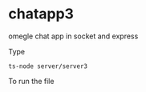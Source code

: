 # chatapp3
omegle chat app in socket and express

Type

```
ts-node server/server3
```
To run the file
